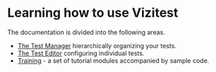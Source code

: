 # Learning how to use Vizitest

The documentation is divided into the following areas.

- [The Test Manager](test-manager-intro.md) hierarchically organizing your tests.
- [The Test Editor](test-editor.md) configuring individual tests.
- [Training](training.md) - a set of tutorial modules accompanied by sample code.
